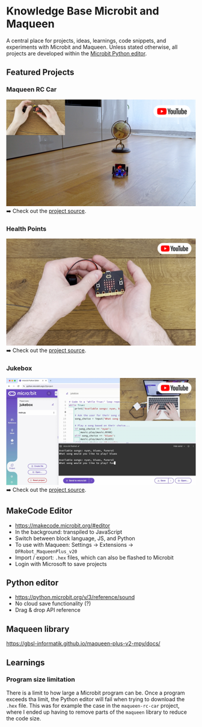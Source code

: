 # Knowledge Base Microbit and Maqueen
A central place for projects, ideas, learnings, code snippets, and experiments with Microbit and Maqueen. Unless stated
otherwise, all projects are developed within the [Microbit Python editor](https://python.microbit.org/v/3/project).

## Featured Projects
### Maqueen RC Car
[![Maqueen RC Car Demo](docs/img/maqueen_rc_car_project_demo.png)](https://youtu.be/pJhepMn8yeE "Maqueen RC Car Demo")<br>
➡️ Check out the [project source](projects/maqueen-rc-car/README.md).

### Health Points
[![Health Points Demo](docs/img/project_thumbnails/health_points_thumbnail_yt.png)](https://youtu.be/XqjzFh4eGzI "Health Points Demo")<br>
➡️ Check out the [project source](projects/health-points/README.md).

### Jukebox
[![Jukebox Demo](docs/img/project_thumbnails/jukebox_thumbnail_yt.png)](https://youtu.be/3yAkX2k_DGs "Jukebox Demo")<br>
➡️ Check out the [project source](projects/jukebox.py).

## MakeCode Editor
* https://makecode.microbit.org/#editor
* In the background: transpiled to JavaScript
* Switch between block language, JS, and Python
* To use with Maqueen: Settings -> Extensions -> `DFRobot_MaqueenPlus_v20`
* Import / export: `.hex` files, which can also be flashed to Microbit
* Login with Microsoft to save projects

## Python editor
* https://python.microbit.org/v/3/reference/sound
* No cloud save functionality (?)
* Drag & drop API reference

## Maqueen library
https://gbsl-informatik.github.io/maqueen-plus-v2-mpy/docs/

## Learnings
### Program size limitation
There is a limit to how large a Microbit program can be. Once a program exceeds tha limit, the Python editor will fail
when trying to download the `.hex` file. This was for example the case in the `maqueen-rc-car` project, where I ended up
having to remove parts of the `maqueen` library to reduce the code size.
